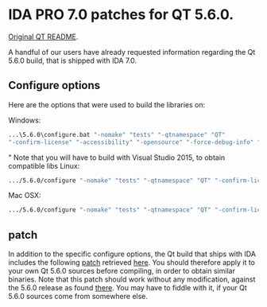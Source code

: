# IDA PRO 7.0 patches for QT 5.6.0.

[Original QT README](README).

A handful of our users have already requested information regarding the Qt 5.6.0 build, that is shipped with IDA 7.0.

## Configure options
Here are the options that were used to build the libraries on:

Windows:
```bash
...\5.6.0\configure.bat "-nomake" "tests" "-qtnamespace" "QT"
"-confirm-license" "-accessibility" "-opensource" "-force-debug-info" "-platform" "win32-msvc2015" "-opengl" "desktop" "-prefix" "C:/Qt/5.6.0-x64
```
"
Note that you will have to build with Visual Studio 2015, to obtain compatible libs
Linux:
```bash
.../5.6.0/configure "-nomake" "tests" "-qtnamespace" "QT" "-confirm-license" "-accessibility" "-opensource" "-force-debug-info" "-platform" "linux-g++-64" "-developer-build" "-fontconfig" "-qt-freetype" "-qt-libpng" "-glib" "-qt-xcb" "-dbus" "-qt-sql-sqlite" "-gtkstyle" "-prefix" "/usr/local/Qt/5.6.0-x64"
```

Mac OSX:
```bash
.../5.6.0/configure "-nomake" "tests" "-qtnamespace" "QT" "-confirm-license" "-accessibility" "-opensource" "-force-debug-info" "-platform" "macx-g++" "-debug-and-release" "-fontconfig" "-qt-freetype" "-qt-libpng" "-qt-sql-sqlite" "-prefix" "/Users/Shared/Qt/5.6.0-x64"
```
## patch

In addition to the specific configure options, the Qt build that ships with IDA includes the following [patch](https://www.hex-rays.com/wp-content/uploads/2017/08/qt-5_6_0_full-IDA70.zip?_gl=1*7742gm*_ga*MTI2NDQ0Nzg5Ny4xNzMzMTI0Nzg0*_ga_Y2G1VBHRDB*MTczMzUyMDU5OC43LjAuMTczMzUyMDU5OS4wLjAuMA..) retrieved [here](patches/full.patch). You should therefore apply it to your own Qt 5.6.0 sources before compiling, in order to obtain similar binaries.
Note that this patch should work without any modification, against the 5.6.0 release as found [there](https://download.qt.io/archive/qt). You may have to fiddle with it, if your Qt 5.6.0 sources come from somewhere else. 
